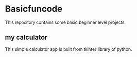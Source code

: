 # Basicfuncode
This repository contains some basic beginner level projects.
## my calculator
This simple calculator app is built from tkinter library of python.
